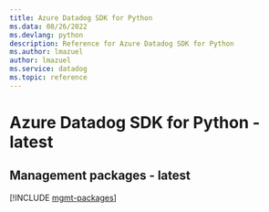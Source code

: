 ```yaml
---
title: Azure Datadog SDK for Python
ms.data: 08/26/2022
ms.devlang: python
description: Reference for Azure Datadog SDK for Python
ms.author: lmazuel
author: lmazuel
ms.service: datadog
ms.topic: reference
---
```

# Azure Datadog SDK for Python - latest

## Management packages - latest
[!INCLUDE [mgmt-packages](datadog-mgmt-index.md)]